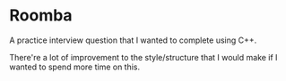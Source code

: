 # Roomba

A practice interview question that I wanted to complete using C++.

There're a lot of improvement to the style/structure that I would make if I wanted to spend more time on this.
